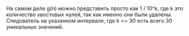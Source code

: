 На самом деле g(n) можно представить просто как 1 / 10^k, где k это количество хвостовых нулей, так как именно они были удалены. Следователь на указанном интервале, где k <= 30 есть всего 30 уникальных значений.
